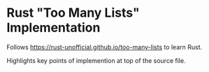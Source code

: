 # Rust "Too Many Lists" Implementation

Follows https://rust-unofficial.github.io/too-many-lists to learn Rust.

Highlights key points of implemention at top of the source file.
